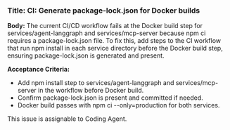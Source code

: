 ### Title: CI: Generate package-lock.json for Docker builds

**Body:**
The current CI/CD workflow fails at the Docker build step for services/agent-langgraph and services/mcp-server because npm ci requires a package-lock.json file. To fix this, add steps to the CI workflow that run npm install in each service directory before the Docker build step, ensuring package-lock.json is generated and present.

**Acceptance Criteria:**
- Add npm install step to services/agent-langgraph and services/mcp-server in the workflow before Docker build.
- Confirm package-lock.json is present and committed if needed.
- Docker build passes with npm ci --only=production for both services.

This issue is assignable to Coding Agent.